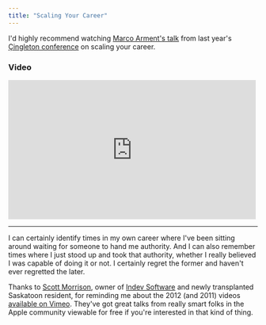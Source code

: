 ```yaml
---
title: "Scaling Your Career"
---
```

<p>I'd highly recommend watching <a href="https://vimeo.com/55825725">Marco Arment's talk</a> from last year's <a href="https://çingleton.com/en/">Çingleton conference</a> on scaling your career.</p>
<h3>Video</h3>
<p><iframe src="https://player.vimeo.com/video/55825725" width="500" height="281" frameborder="0" webkitAllowFullScreen mozallowfullscreen allowFullScreen></iframe></p>
<hr>
<p>I can certainly identify times in my own career where I've been sitting around waiting for someone to hand me authority. And I can also remember times where I just stood up and took that authority, whether I really believed I was capable of doing it or not. I certainly regret the former and haven't ever regretted the later.</p>
<p>Thanks to <a href="https://twitter.com/smorr">Scott Morrison</a>, owner of <a href="https://www.indev.ca">Indev Software</a> and newly transplanted Saskatoon resident, for reminding me about the 2012 (and 2011) videos <a href="https://vimeo.com/cingleton">available on Vimeo</a>. They've got great talks from really smart folks in the Apple community viewable for free if you're interested in that kind of thing.</p>
